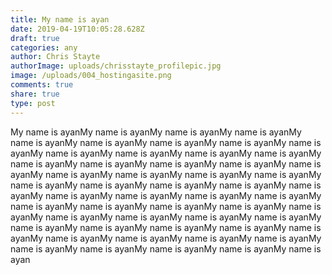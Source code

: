 ```yaml
---
title: My name is ayan
date: 2019-04-19T10:05:28.628Z
draft: true
categories: any
author: Chris Stayte
authorImage: uploads/chrisstayte_profilepic.jpg
image: /uploads/004_hostingasite.png
comments: true
share: true
type: post
---
```

My name is ayanMy name is ayanMy name is ayanMy name is ayanMy name is ayanMy name is ayanMy name is ayanMy name is ayanMy name is ayanMy name is ayanMy name is ayanMy name is ayanMy name is ayanMy name is ayanMy name is ayanMy name is ayanMy name is ayanMy name is ayanMy name is ayanMy name is ayanMy name is ayanMy name is ayanMy name is ayanMy name is ayanMy name is ayanMy name is ayanMy name is ayanMy name is ayanMy name is ayanMy name is ayanMy name is ayanMy name is ayanMy name is ayanMy name is ayanMy name is ayanMy name is ayanMy name is ayanMy name is ayanMy name is ayanMy name is ayanMy name is ayanMy name is ayanMy name is ayanMy name is ayanMy name is ayanMy name is ayanMy name is ayanMy name is ayanMy name is ayanMy name is ayanMy name is ayanMy name is ayanMy name is ayanMy name is ayan
